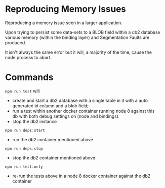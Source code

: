 # Reproducing Memory Issues

Reproducing a memory issue seen in a larger application.

Upon trying to persist some data-sets to a BLOB field within a db2 database various memory (within the binding layer) and Segmentation Faults are produced.

It isn't always the same error but it will, a majority of the time, cause the node process to abort.

# Commands

`npm run test` will
- create and start a db2 database with a single table in it with a auto generated id column and a blob field;
- run a test within another docker container running node 8 against this db with both debug settings on (node and bindings).
- stop the db2 instance

`npm run deps:start`
- run the db2 container mentioned above

`npm run deps:stop`
- stop the db2 container mentioned above

`npm run test:only`
- re-run the tests above in a node 8 docker container against the db2 container
